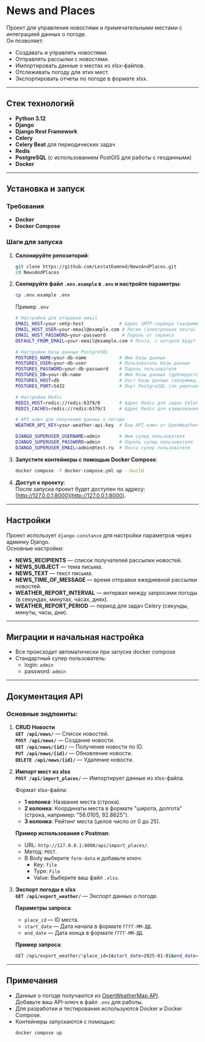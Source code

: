 # News and Places

Проект для управления новостями и примечательными местами с интеграцией данных о погоде.  
Он позволяет:  
- Создавать и управлять новостями.  
- Отправлять рассылки с новостями.  
- Импортировать данные о местах из xlsx-файлов.  
- Отслеживать погоду для этих мест.  
- Экспортировать отчеты по погоде в формате xlsx.

---

## Стек технологий

- **Python 3.12**
- **Django**
- **Django Rest Framework**
- **Celery**
- **Celery Beat** для периодических задач
- **Redis**
- **PostgreSQL** (с использованием PostGIS для работы с геоданными)
- **Docker**

---

## Установка и запуск

### Требования

- **Docker**  
- **Docker Compose**

### Шаги для запуска

1. **Склонируйте репозиторий**:
    ```bash
   git clone https://github.com/LestatDamned/NewsAndPlaces.git
   cd NewsAndPlaces
    ```

2. **Скопируйте файл `.env.example` в `.env` и настройте параметры**:
   ```bash
   cp .env.example .env
   ```
   Пример `.env`
   ``` bash
   # Настройки для отправки email
   EMAIL_HOST=your-smtp-host             # Адрес SMTP-сервера (например, smtp.gmail.com)
   EMAIL_HOST_USER=your-email@example.com # Логин (электронная почта)
   EMAIL_HOST_PASSWORD=your-password      # Пароль от сервиса
   DEFAULT_FROM_EMAIL=your-email@example.com # Почта, с которой будут отправляться письма
   
   # Настройки базы данных PostgreSQL
   POSTGRES_NAME=your-db-name            # Имя базы данных
   POSTGRES_USER=your-db-user            # Пользователь базы данных
   POSTGRES_PASSWORD=your-db-password    # Пароль пользователя
   POSTGRES_DB=your-db-name              # Имя базы данных (дублируется для удобства)
   POSTGRES_HOST=db                      # Хост базы данных (например, 'db' для Docker)
   POSTGRES_PORT=5432                    # Порт PostgreSQL (по умолчанию 5432)
   
   # Настройки Redis
   REDIS_HOST=redis://redis:6379/0       # Адрес Redis для задач Celery
   REDIS_CACHES=redis://redis:6379/1     # Адрес Redis для кэширования
   
   # API-ключ для получения данных о погоде
   WEATHER_API_KEY=your-weather-api-key  # Ваш API-ключ от OpenWeatherMap
   
   DJANGO_SUPERUSER_USERNAME=admin       # Имя супер пользователя
   DJANGO_SUPERUSER_PASSWORD=admin       # Пароль супер пользователя
   DJANGO_SUPERUSER_EMAIL=admin@test.ru  # Почта супер пользователя
   ```

3. **Запустите контейнеры с помощью Docker Compose**:
   ```bash
   docker compose -f docker-compose.yml up --build
   ```

4. **Доступ к проекту**:  
   После запуска проект будет доступен по адресу: [http://127.0.0.1:8000](http://127.0.0.1:8000).

---

## Настройки

Проект использует `django-constance` для настройки параметров через админку Django.  
Основные настройки:  
- **NEWS_RECIPIENTS** — список получателей рассылки новостей.  
- **NEWS_SUBJECT** — тема письма.  
- **NEWS_TEXT** — текст письма.  
- **NEWS_TIME_OF_MESSAGE** — время отправки ежедневной рассылки новостей.  
- **WEATHER_REPORT_INTERVAL** — интервал между запросами погоды (в секундах, минутах, часах, днях).  
- **WEATHER_REPORT_PERIOD** — период для задач Celery (секунды, минуты, часы, дни).

---

## Миграции и начальная настройка
   - Все происходит автоматически при запуске docker compose
   - Стандартный супер пользователь: 
     - login: `admin`
     - password: `admin`
---

## Документация API

### Основные эндпоинты:

1. **CRUD Новости**  
   **`GET /api/news/`** — Список новостей.  
   **`POST /api/news/`** — Создание новости.  
   **`GET /api/news/{id}/`** — Получение новости по ID.  
   **`PUT /api/news/{id}/`** — Обновление новости.  
   **`DELETE /api/news/{id}/`** — Удаление новости.

2. **Импорт мест из xlsx**  
   **`POST /api/import_places/`** — Импортирует данные из xlsx-файла.  

   Формат xlsx-файла:
   - **1 колонка**: Название места (строка).  
   - **2 колонка**: Координаты места в формате "широта, долгота" (строка, например: "56.0105, 92.8625").  
   - **3 колонка**: Рейтинг места (целое число от 0 до 25).  

   **Пример использования с Postman**:  
   - URL: `http://127.0.0.1:8000/api/import_places/`.  
   - Метод: `POST`.  
   - В Body выберите `form-data` и добавьте ключ:  
     - Key: `file`  
     - Type: `File`  
     - Value: Выберите ваш файл `.xlsx`.

3. **Экспорт погоды в xlsx**  
   **`GET /api/export_weather/`** — Экспорт данных о погоде.  

   **Параметры запроса**:
   - `place_id` — ID места.  
   - `start_date` — Дата начала в формате `ГГГГ-ММ-ДД`.  
   - `end_date` — Дата конца в формате `ГГГГ-ММ-ДД`.  

   **Пример запроса**:
   ```bash
   GET /api/export_weather/?place_id=1&start_date=2025-01-01&end_date=2025-01-16
   ```

---

## Примечания

- Данные о погоде получаются из [OpenWeatherMap API](https://openweathermap.org/api).  
  Добавьте ваш API-ключ в файл `.env` для работы.  
- Для разработки и тестирования используются Docker и Docker Compose.  
- Контейнеры запускаются с помощью:
   ```bash
   docker compose up
   ```